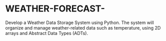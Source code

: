# WEATHER-FORECAST-
Develop a Weather Data Storage System using Python. The system will organize and manage weather-related data such as temperature, using 2D arrays and Abstract Data Types (ADTs).
